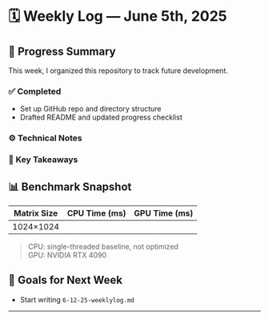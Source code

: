 # 🗓️ Weekly Log — June 5th, 2025

## 🚧 Progress Summary

This week, I organized this repository to track future development.

### ✅ Completed
- Set up GitHub repo and directory structure
- Drafted README and updated progress checklist

### ⚙️ Technical Notes


### 🧠 Key Takeaways


## 📊 Benchmark Snapshot

| Matrix Size | CPU Time (ms) | GPU Time (ms) |
|-------------|---------------|---------------|
| 1024×1024   |               |               |

> CPU: single-threaded baseline, not optimized  
> GPU: NVIDIA RTX 4090

## 🔭 Goals for Next Week
- Start writing `6-12-25-weeklylog.md`

---